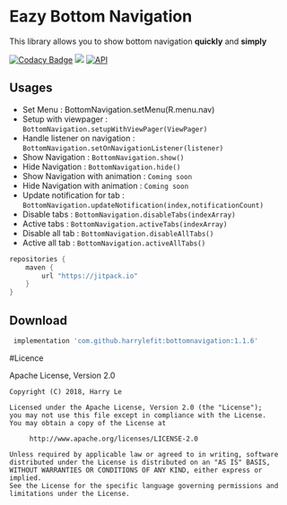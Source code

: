 # Eazy Bottom Navigation
This library allows you to show bottom navigation **quickly** and **simply**

[![Codacy Badge](https://api.codacy.com/project/badge/Grade/bfbc1609da414e51a70057b4757089e5)](https://www.codacy.com/app/harryle-fit/bottomnavigation?utm_source=github.com&amp;utm_medium=referral&amp;utm_content=harrylefit/bottomnavigation&amp;utm_campaign=Badge_Grade)
[![](https://jitpack.io/v/harrylefit/bottomnavigation.svg)](https://jitpack.io/#harrylefit/bottomnavigation)
[![API](https://img.shields.io/badge/API-21%2B-brightgreen.svg?style=flat)](https://android-arsenal.com/api?level=21)
<!--[![codebeat badge](https://codebeat.co/badges/0b056c51-b0ee-4efe-8576-9c840ec3e103)](https://codebeat.co/projects/github-com-harrylefit-bottomnavigation-master)-->

Usages
------
- Set Menu : BottomNavigation.setMenu(R.menu.nav)
- Setup with viewpager : `BottomNavigation.setupWithViewPager(ViewPager)`
- Handle listener on navigation : `BottomNavigation.setOnNavigationListener(listener)`
- Show Navigation : `BottomNavigation.show()`
- Hide Navigation : `BottomNavigation.hide()`
- Show Navigation with animation : `Coming soon`
- Hide Navigation with animation  : `Coming soon`
- Update notification for tab : `BottomNavigation.updateNotification(index,notificationCount)`
- Disable tabs : `BottomNavigation.disableTabs(indexArray)`
- Active tabs : `BottomNavigation.activeTabs(indexArray)`
- Disable all tab : `BottomNavigation.disableAllTabs()`
- Active all tab : `BottomNavigation.activeAllTabs()`

```groovy
repositories {
    maven {
        url "https://jitpack.io"
    }
}
```


Download
--------

```groovy
 implementation 'com.github.harrylefit:bottomnavigation:1.1.6'
```

#Licence

Apache License, Version 2.0


    Copyright (C) 2018, Harry Le

    Licensed under the Apache License, Version 2.0 (the "License");
    you may not use this file except in compliance with the License.
    You may obtain a copy of the License at

         http://www.apache.org/licenses/LICENSE-2.0

    Unless required by applicable law or agreed to in writing, software
    distributed under the License is distributed on an "AS IS" BASIS,
    WITHOUT WARRANTIES OR CONDITIONS OF ANY KIND, either express or implied.
    See the License for the specific language governing permissions and
    limitations under the License.
